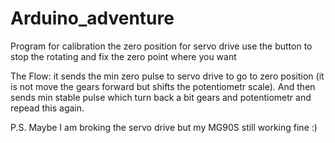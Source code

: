 # Arduino_adventure
Program for calibration the zero position for servo drive
use the button to stop the rotating and fix the zero point where you want

The Flow:
it sends the min zero pulse to servo drive to go to zero position (it is not move the gears forward but shifts the potentiometr scale). And then sends min stable pulse which turn back a bit gears and potentiometr and repead this again. 

P.S.
Maybe I am broking the servo drive but my MG90S still working fine :)
